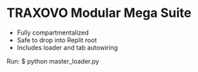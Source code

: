 
# TRAXOVO Modular Mega Suite

- Fully compartmentalized
- Safe to drop into Replit root
- Includes loader and tab autowiring

Run:
$ python master_loader.py
